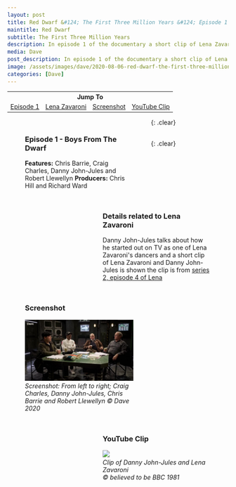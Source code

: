 ```yaml
---
layout: post
title: Red Dwarf &#124; The First Three Million Years &#124; Episode 1 &#124; In this episode a short clip of Lena Zavaroni is shown
maintitle: Red Dwarf
subtitle: The First Three Million Years
description: In episode 1 of the documentary a short clip of Lena Zavaroni is shown.
media: Dave
post_description: In episode 1 of the documentary a short clip of Lena Zavaroni is shown.
image: /assets/images/dave/2020-08-06-red-dwarf-the-first-three-million-years.jpg
categories: [Dave]
---
```


<table style="text-align:center;">
<tr><th colspan="4">Jump To</th></tr>
<tr>
<td><a href="#episode-1---boys-from-the-dwarf">Episode 1</a></td>
<td><a href="#details-related-to-lena-zavaroni">Lena Zavaroni</a></td>
<td><a href="#screenshot">Screenshot</a></td>
<td><a href="#youtube-clip">YouTube Clip</a></td>
</tr>
</table>

<figure class="fig1">
<figcaption>
<h3 id="episode-1---boys-from-the-dwarf">Episode 1 - Boys From The Dwarf</h3>
<strong>Features:</strong> Chris Barrie, Craig Charles, Danny John-Jules and Robert Llewellyn
<strong>Producers:</strong> Chris Hill and Richard Ward
</figcaption>
</figure>

<figure class="fig2">
<figcaption>
<h3 id="details-related-to-lena-zavaroni">Details related to Lena Zavaroni</h3>
Danny John-Jules talks about how he started out on TV as one of Lena Zavaroni's dancers and a short clip of Lena Zavaroni and Danny John-Jules is shown the clip is from <a href="/bbc%20one/lena%20-%20series%202/1981/04/29/lena.html">series 2, episode 4 of Lena</a>
</figcaption>
</figure>

{: .clear}

<figure class="fig1">
<figcaption>
<h3 id="screenshot">Screenshot</h3>
</figcaption>
<a href="/assets/images/dave/2020-08-06-red-dwarf-the-first-three-million-years.jpg"><img src="/assets/images/dave/2020-08-06-red-dwarf-the-first-three-million-years.jpg" class="full-width zoom-in"></a>
<figcaption>
<cite>Screenshot: From left to right; Craig Charles, Danny John-Jules, Chris Barrie and Robert Llewellyn &copy; Dave 2020</cite>
</figcaption>
</figure>

<figure class="fig2">
<figcaption>
<h3 id="youtube-clip">YouTube Clip</h3>
</figcaption>
<a href="https://youtu.be/DljMPkYCuEw"><img src="https://img.youtube.com/vi/DljMPkYCuEw/mqdefault.jpg" class="full-width"></a>

<figcaption>
<cite>Clip of Danny John-Jules and Lena Zavaroni<br />&copy; believed to be BBC 1981</cite>
</figcaption>
</figure>

<br />{: .clear}

<style>
.fig1 {float:left; width:49%;}

.fig2 {float:right; width:49%;}

figcaption {float:left; width:100%;}

@media only screen and (max-width: 700px) {
.fig1, .fig2 {float:left; width:100%;}
figcaption {float:left; width:100%; margin-bottom: 10px;}
}
</style>

